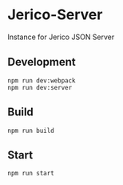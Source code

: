 # Jerico-Server

Instance for Jerico JSON Server


## Development

```
npm run dev:webpack
npm run dev:server
```

## Build

```
npm run build
```

## Start

```
npm run start
```
